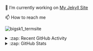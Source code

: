 

🔭 I’m currently working on [My Jekyll Site](https://github.com/bigsk1/bigsk1.github.io)

📫 How to reach me

![bigsk1_termsite](https://github.com/user-attachments/assets/01e96b48-ef38-45be-aa55-06eb7ec4cdbf)



<details>
  <summary>:zap: Recent GitHub Activity</summary>
  
  <!--START_SECTION:activity-->
1. 🎉 Merged PR [#14](https://github.com/bigsk1/TermSite/pull/14) in [bigsk1/TermSite](https://github.com/bigsk1/TermSite)
2. 🎉 Merged PR [#7](https://github.com/bigsk1/airats/pull/7) in [bigsk1/airats](https://github.com/bigsk1/airats)
3. 🎉 Merged PR [#6](https://github.com/bigsk1/project_3D_developer_portfolio/pull/6) in [bigsk1/project_3D_developer_portfolio](https://github.com/bigsk1/project_3D_developer_portfolio)
4. 🎉 Merged PR [#5](https://github.com/bigsk1/project_3D_developer_portfolio/pull/5) in [bigsk1/project_3D_developer_portfolio](https://github.com/bigsk1/project_3D_developer_portfolio)
5. 🎉 Merged PR [#13](https://github.com/bigsk1/TermSite/pull/13) in [bigsk1/TermSite](https://github.com/bigsk1/TermSite)
6. 🗣 Commented on [#1497](https://github.com/cotes2020/jekyll-theme-chirpy/issues/1497#issuecomment-1901283978) in [cotes2020/jekyll-theme-chirpy](https://github.com/cotes2020/jekyll-theme-chirpy)
7. 🗣 Commented on [#1497](https://github.com/cotes2020/jekyll-theme-chirpy/issues/1497#issuecomment-1901185875) in [cotes2020/jekyll-theme-chirpy](https://github.com/cotes2020/jekyll-theme-chirpy)
8. 🗣 Commented on [#1497](https://github.com/cotes2020/jekyll-theme-chirpy/issues/1497#issuecomment-1901178957) in [cotes2020/jekyll-theme-chirpy](https://github.com/cotes2020/jekyll-theme-chirpy)
9. 🗣 Commented on [#1497](https://github.com/cotes2020/jekyll-theme-chirpy/issues/1497#issuecomment-1901167459) in [cotes2020/jekyll-theme-chirpy](https://github.com/cotes2020/jekyll-theme-chirpy)
10. ❌ Closed PR [#5](https://github.com/bigsk1/TermSite/pull/5) in [bigsk1/TermSite](https://github.com/bigsk1/TermSite)
  <!--END_SECTION:activity-->
</details>


<details>
  <summary>:zap: GitHub Stats</summary>

  <img align="left" alt="bigsk1's GitHub Stats" src="https://github-readme-stats.vercel.app/api?username=bigsk1&show_icons=true&hide_border=false&title_color=ff652f&icon_color=FFE400&bg_color=09131B&text_color=ffffff&border_color=0c1a25" />


</details>



